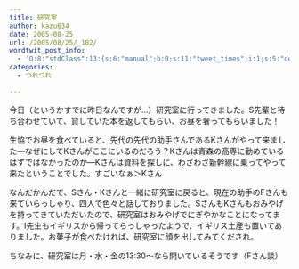 ```yaml
---
title: 研究室
author: kazu634
date: 2005-08-25
url: /2005/08/25/_102/
wordtwit_post_info:
  - 'O:8:"stdClass":13:{s:6:"manual";b:0;s:11:"tweet_times";i:1;s:5:"delay";i:0;s:7:"enabled";i:1;s:10:"separation";s:2:"60";s:7:"version";s:3:"3.7";s:14:"tweet_template";b:0;s:6:"status";i:2;s:6:"result";a:0:{}s:13:"tweet_counter";i:2;s:13:"tweet_log_ids";a:1:{i:0;i:1983;}s:9:"hash_tags";a:0:{}s:8:"accounts";a:1:{i:0;s:7:"kazu634";}}'
categories:
  - つれづれ

---
```

<div class="section">
<p>
    今日（というかすでに昨日なんですが…）研究室に行ってきました。S先輩と待ち合わせていて、貸していた本を返してもらい、お昼を奢ってもらいました！
</p></p> 
  
<p>
    生協でお昼を食べていると、先代の先代の助手さんであるKさんがやって来ました―なぜにしてKさんがここにいるのだろう？Kさんは青森の高専に勤めているはずではなかったのか―Kさんは資料を探しに、わざわざ新幹線に乗ってやって来たということでした。すごいなぁ＞Kさん
</p></p> 
  
<p>
    なんだかんだで、Sさん・Kさんと一緒に研究室に戻ると、現在の助手のFさんも来ていらっしゃり、四人で色々と話しておりました。SさんもKさんもおみやげを持ってきていただいたので、研究室はおみやげでにぎやかなことになってます。I先生もイギリスから帰ってらっしゃったようで、イギリス土産も置いてありました。お菓子が食べたければ、研究室に顔を出してみてくだされ。
</p></p> 
  
<p>
    ちなみに、研究室は月・水・金の13:30～なら開いているそうです（Fさん談）
</p>
</div>